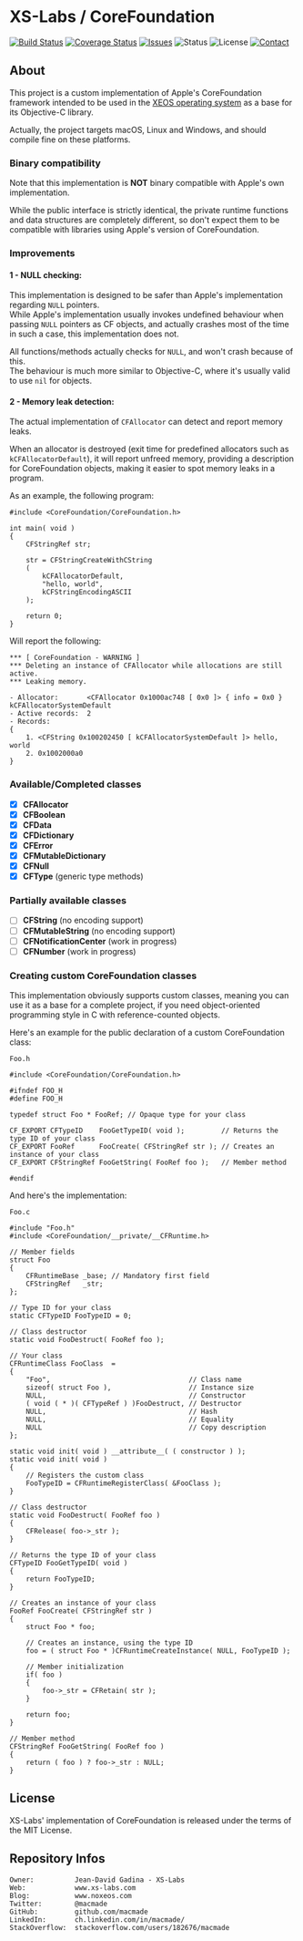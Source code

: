 XS-Labs / CoreFoundation
========================

[![Build Status](https://img.shields.io/travis/macmade/CoreFoundation.svg?branch=master&style=flat)](https://travis-ci.org/macmade/CoreFoundation)
[![Coverage Status](https://img.shields.io/coveralls/macmade/CoreFoundation.svg?branch=master&style=flat)](https://coveralls.io/r/macmade/CoreFoundation?branch=master)
[![Issues](http://img.shields.io/github/issues/macmade/CoreFoundation.svg?style=flat)](https://github.com/macmade/CoreFoundation/issues)
![Status](https://img.shields.io/badge/status-prototype-orange.svg?style=flat)
![License](https://img.shields.io/badge/license-mit-brightgreen.svg?style=flat)
[![Contact](https://img.shields.io/badge/contact-@macmade-blue.svg?style=flat)](https://twitter.com/macmade)

About
-----

This project is a custom implementation of Apple's CoreFoundation framework intended to be used in the [XEOS operating system](http://www.xs-labs.com/en/projects/xeos/) as a base for its Objective-C library.

Actually, the project targets macOS, Linux and Windows, and should compile fine on these platforms.

### Binary compatibility

Note that this implementation is **NOT** binary compatible with Apple's own implementation.

While the public interface is strictly identical, the private runtime functions and data structures are completely different, so don't expect them to be compatible with libraries using Apple's version of CoreFoundation.

### Improvements

#### 1 - NULL checking:

This implementation is designed to be safer than Apple's implementation regarding `NULL` pointers.  
While Apple's implementation usually invokes undefined behaviour when passing `NULL` pointers as CF objects, and actually crashes most of the time in such a case, this implementation does not.

All functions/methods actually checks for `NULL`, and won't crash because of this.  
The behaviour is much more similar to Objective-C, where it's usually valid to use `nil` for objects.

#### 2 - Memory leak detection:

The actual implementation of `CFAllocator` can detect and report memory leaks.

When an allocator is destroyed (exit time for predefined allocators such as `kCFAllocatorDefault`), it will report unfreed memory, providing a description for CoreFoundation objects, making it easier to spot memory leaks in a program.

As an example, the following program:

    #include <CoreFoundation/CoreFoundation.h>
    
    int main( void )
    {
        CFStringRef str;
        
        str = CFStringCreateWithCString
        (
            kCFAllocatorDefault,
            "hello, world",
            kCFStringEncodingASCII
        );
        
        return 0;
    }
        
Will report the following:

    *** [ CoreFoundation - WARNING ]
    *** Deleting an instance of CFAllocator while allocations are still active.
    *** Leaking memory.
    
    - Allocator:       <CFAllocator 0x1000ac748 [ 0x0 ]> { info = 0x0 } kCFAllocatorSystemDefault
    - Active records:  2    
    - Records:
    {
        1. <CFString 0x100202450 [ kCFAllocatorSystemDefault ]> hello, world
        2. 0x1002000a0
    }

### Available/Completed classes

- [x] **CFAllocator**
- [x] **CFBoolean**
- [x] **CFData**
- [x] **CFDictionary**
- [x] **CFError**
- [x] **CFMutableDictionary**
- [x] **CFNull**
- [x] **CFType** (generic type methods)

### Partially available classes

- [ ] **CFString** (no encoding support)
- [ ] **CFMutableString** (no encoding support)
- [ ] **CFNotificationCenter** (work in progress)
- [ ] **CFNumber** (work in progress)

### Creating custom CoreFoundation classes

This implementation obviously supports custom classes, meaning you can use it as a base for a complete project, if you need object-oriented programming style in C with reference-counted objects.

Here's an example for the public declaration of a custom CoreFoundation class:

`Foo.h`

    #include <CoreFoundation/CoreFoundation.h>
    
    #ifndef FOO_H
    #define FOO_H
    
    typedef struct Foo * FooRef; // Opaque type for your class
    
    CF_EXPORT CFTypeID    FooGetTypeID( void );         // Returns the type ID of your class
    CF_EXPORT FooRef      FooCreate( CFStringRef str ); // Creates an instance of your class
    CF_EXPORT CFStringRef FooGetString( FooRef foo );   // Member method
    
    #endif
    
And here's the implementation:

`Foo.c`

    #include "Foo.h"
    #include <CoreFoundation/__private/__CFRuntime.h>
    
    // Member fields
    struct Foo
    {
        CFRuntimeBase _base; // Mandatory first field
        CFStringRef   _str;
    };
    
    // Type ID for your class
    static CFTypeID FooTypeID = 0;
    
    // Class destructor
    static void FooDestruct( FooRef foo );
    
    // Your class
    CFRuntimeClass FooClass  =
    {
        "Foo",                                  // Class name
        sizeof( struct Foo ),                   // Instance size
        NULL,                                   // Constructor
        ( void ( * )( CFTypeRef ) )FooDestruct, // Destructor
        NULL,                                   // Hash
        NULL,                                   // Equality
        NULL                                    // Copy description
    };
    
    static void init( void ) __attribute__( ( constructor ) );
    static void init( void )
    {
        // Registers the custom class
        FooTypeID = CFRuntimeRegisterClass( &FooClass );
    }
    
    // Class destructor
    static void FooDestruct( FooRef foo )
    {
        CFRelease( foo->_str );
    }
    
    // Returns the type ID of your class
    CFTypeID FooGetTypeID( void )
    {
        return FooTypeID;
    }
    
    // Creates an instance of your class
    FooRef FooCreate( CFStringRef str )
    {
        struct Foo * foo;
        
        // Creates an instance, using the type ID
        foo = ( struct Foo * )CFRuntimeCreateInstance( NULL, FooTypeID );
        
        // Member initialization
        if( foo )
        {
            foo->_str = CFRetain( str );
        }
        
        return foo;
    }
    
    // Member method
    CFStringRef FooGetString( FooRef foo )
    {
        return ( foo ) ? foo->_str : NULL;
    }
    
License
-------

XS-Labs' implementation of CoreFoundation is released under the terms of the MIT License.

Repository Infos
----------------

    Owner:			Jean-David Gadina - XS-Labs
    Web:			www.xs-labs.com
    Blog:			www.noxeos.com
    Twitter:		@macmade
    GitHub:			github.com/macmade
    LinkedIn:		ch.linkedin.com/in/macmade/
    StackOverflow:	stackoverflow.com/users/182676/macmade
